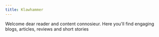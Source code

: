 ```yaml
---
title: Klawhammer
---
```

Welcome dear reader and content connosieur. Here you'll find engaging blogs, articles, reviews and short stories

